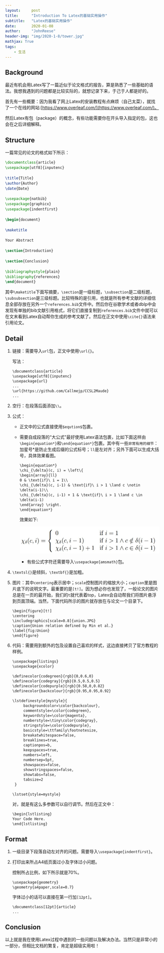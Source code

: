 ```yaml
---
layout:     post
title:      "Introduction To Latex的基础实用操作"
subtitle:   "Latex的基础实用操作"
date:       2020-01-08
author:     "JohnReese"
header-img: "img/2020-1-8/tower.jpg"
mathjax: True
tags:
    - 生活
---
```


## Background

最近有机会用Latex写了一篇近似于论文格式的报告，算是熟悉了一些基础的语法。我想我遇到的问题都是比较实际的，就想记录下来，于己于人都是好的。

首先有一些概要：因为我看了网上Latex的安装教程有点麻烦（自己太菜），就找了一个在线的网站:[https://www.overleaf.com/](https://www.overleaf.com/)。

然后Latex有包（package）的概念，有些功能需要你在开头导入指定的包，这也会在之后详细解释。

## Structure

一篇常见的论文的格式如下所示：

```latex
\documentclass{article}
\usepackage[utf8]{inputenc}

\title{Title}
\author{Author}
\date{Date}

\usepackage{natbib}
\usepackage{graphicx}
\usepackage{indentfirst}

\begin{document}

\maketitle

Your Abstract

\section{Introduction}

\section{Conclusion}

\bibliographystyle{plain}
\bibliography{references}
\end{document}
```

其中`\maketitle`下面写摘要，`\section`是一级标题，`\subsection`是二级标题，`\subsubsection`是三级标题。比较特殊的是引用，也就是所有参考文献的详细信息全部存放在另外一个`references.bib`文件中。然后你在谷歌学术或者dblp中会发现有单独的bib文献引用格式，将它们直接复制到`references.bib`文件中就可以在文末看到Latex自动帮你生成的参考文献了。然后在正文中使用`\cite{}`语法来引用论文。

## Detail

1. 链接：需要导入`url`包，正文中使用`\url{}`。

   写法：
   ```
   \documentclass{article}
   \usepackage[utf8]{inputenc}
   \usepackage{url}
   ...
   \url{https://github.com/Callmejp/CCSL2Maude}
   ...
   ```
2. 空行：在段落后面添加`\\`。
3. 公式：
   * 正文中的公式直接使用`$eqution$`包裹。
   * 需要自成段落的“大公式”最好使用Latex语法包裹，比如下面这样由`\begin{equation*}`和`\end{equation*}`包裹。其中有一些`非常有用的细节`：加星号*是防止生成后缀的公式标号；`ll`是左对齐；另外下面可以生成大括号，具体效果看图。
     ```
     \begin{equation*}
     \chi_{\delta}(c, i) = \left\{
     \begin{array}{ll}
     0 & \text{if}\ i = 1\\
     \chi_{\delta}(c, i-1) & \text{if}\ i > 1 \land c \notin \delta(i-1)\\
     \chi_{\delta}(c, i-1) + 1 & \text{if}\ i > 1 \land c \in \delta(i-1)
     \end{array} \right.
     \end{equation*}
     ```
     效果如下:

     ![equation](../img/2020-1-8/equation.JPG)

     * 有些公式字符还需要导入`\usepackage{amsmath}`包。
4. `\textsl{}`是倾斜，`\textbf{}`是加粗。
5. 图片：其中`centering`表示居中；`scale`控制图片的缩放大小；`caption`里是图片底下的说明文字。最重要的是`[t!]`。因为想必你也发现了，一般论文的图片总是在一页的最开始，我们的`t`就代表着top，Latex会自动帮我们将图片悬浮到页面顶端。当然，下面代码所示的图片就存放在与论文一个目录下。
   ```
   \begin{figure}[t!]
   \centering
   \includegraphics[scale=0.8]{union.JPG} 
   \caption{Union relation defined by Min et al.}
   \label{fig:Union}
   \end{figure}
   ```
6. 代码：需要用到额外的包及设置自己喜欢的样式，这边直接拷贝了官方教程的样例。
   ```
   \usepackage{listings}
   \usepackage{xcolor}

   \definecolor{codegreen}{rgb}{0,0.6,0}
   \definecolor{codegray}{rgb}{0.5,0.5,0.5}
   \definecolor{codepurple}{rgb}{0.58,0,0.82}
   \definecolor{backcolour}{rgb}{0.95,0.95,0.92}
 
   \lstdefinestyle{mystyle}{
        backgroundcolor=\color{backcolour},   
        commentstyle=\color{codegreen},
        keywordstyle=\color{magenta},
        numberstyle=\tiny\color{codegray},
        stringstyle=\color{codepurple},
        basicstyle=\ttfamily\footnotesize,
        breakatwhitespace=false,         
        breaklines=true,                 
        captionpos=b,                    
        keepspaces=true,                 
        numbers=left,                    
        numbersep=5pt,                  
        showspaces=false,                
        showstringspaces=false,
        showtabs=false,                  
        tabsize=2
    }
 
   \lstset{style=mystyle}
   ```
   对，就是有这么多参数可以自行调节。然后在正文中：
   ```
   \begin{lstlisting}
   Your Code Here.
   \end{lstlisting}
   ```

## Format

1. 一级目录下段落自动左对齐的问题。需要导入`\usepackage{indentfirst}`。
2. 打印出来所占A4纸页面过小及字体过小问题。
   
   控制所占比例，如下所示就是70%。
   ```
   \usepackage{geometry}
   \geometry{a4paper,scale=0.7}
   ```

   字体过小的话可以直接在第一行加`[12pt]`。
   ```
   \documentclass[12pt]{article}
   ...
   ```

## Conclusion

以上就是我在使用Latex过程中遇到的一些问题以及解决办法。当然只是非常小的一部分，但相比文档的繁复，肯定是超级实用啦！